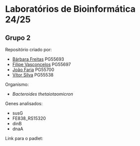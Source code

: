 # Laboratórios de Bioinformática 24/25

## Grupo 2

Repositório criado por:
- [Bárbara Freitas](https://github.com/barbarafreitas22) PG55693
- [Filipe Vasconcelos](https://github.com/Celos13) PG55697
- [João Faria](https://github.com/JohnnyFarians24) PG55700
- [Vítor Silva](https://github.com/VitorSilva-3) PG55538

Organismo:
- *Bacteroides thetaiotaomicron*

Genes analisados:
- susG
- FE838_RS15320
- dinB
- dnaA

Link para o padlet:
